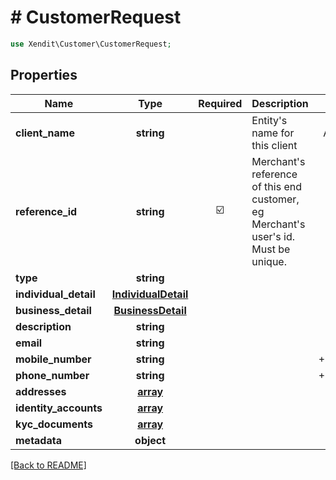 # # CustomerRequest


```php
use Xendit\Customer\CustomerRequest;
```

## Properties

| Name | Type | Required | Description | Examples |
|------------|:-------------:|:-------------:|-------------|:-------------:|
| **client_name** | **string** |  | Entity&#39;s name for this client | AirAsia Indonesia |
| **reference_id** | **string** | ☑️ | Merchant&#39;s reference of this end customer, eg Merchant&#39;s user&#39;s id. Must be unique. | null |
| **type** | **string** |  |  | null |
| **individual_detail** | [**IndividualDetail**](IndividualDetail.md) |  |  | null |
| **business_detail** | [**BusinessDetail**](BusinessDetail.md) |  |  | null |
| **description** | **string** |  |  | null |
| **email** | **string** |  |  | info@xendit.co |
| **mobile_number** | **string** |  |  | +6281295412345 |
| **phone_number** | **string** |  |  | +6281295412345 |
| **addresses** | [**array**](AddressRequest.md) |  |  | null |
| **identity_accounts** | [**array**](IdentityAccountRequest.md) |  |  | null |
| **kyc_documents** | [**array**](KYCDocumentRequest.md) |  |  | null |
| **metadata** | **object** |  |  | null |


[[Back to README]](../../README.md)
